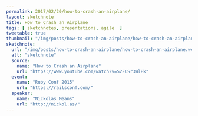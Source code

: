 ```yaml
---
permalink: 2017/02/20/how-to-crash-an-airplane/
layout: sketchnote
title: How to Crash an Airplane
tags: [ sketchnotes, presentations, agile  ]
tweetable: true
thumbnail: "/img/posts/how-to-crash-an-airplane/how-to-crash-an-airplane.webp"
sketchnote:
  url: "/img/posts/how-to-crash-an-airplane/how-to-crash-an-airplane.webp"
  alt: "sketchnote"
  source:
    name: "How to Crash an Airplane"
    url: "https://www.youtube.com/watch?v=S2FUSr3WlPk"
  event:
    name: "Ruby Conf 2015"
    url: "https://railsconf.com/"
  speaker:
    name: "Nickolas Means"
    url: "http://nickol.as/"
---
```

